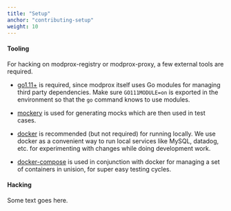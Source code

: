 ```yaml
---
title: "Setup"
anchor: "contributing-setup"
weight: 10
---
```


#### Tooling

For hacking on modprox-registry or modprox-proxy, a few external tools are required.

- [go1.11+](https://golang.org/dl/) is required, since modprox itself uses Go modules
for managing third party dependencies. Make sure `GO111MODULE=on` is exported in the
environment so that the `go` command knows to use modules.

- [mockery](github.com/shoenig/mockery) is used for generating mocks which are then used
in test cases.

- [docker](https://www.docker.com) is recommended (but not required) for running locally.
We use docker as a convenient way to run local services like MySQL, datadog, etc. for experimenting
with changes while doing development work.

- [docker-compose](https://docs.docker.com/compose/) is used in conjunction with docker for
managing a set of containers in unision, for super easy testing cycles.

#### Hacking

Some text goes here.
